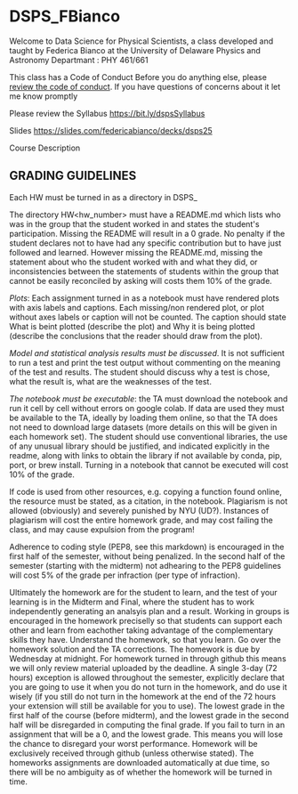 
# DSPS_FBianco

Welcome to Data Science for Physical Scientists, a class developed and taught by Federica Bianco at the University of Delaware Physics and Astronomy Departmant : PHY 461/661

This class has a Code of Conduct Before you do anything else, please [review the code of conduct](https://bit.ly/dspsCoC). If you have questions of concerns about it let me know promptly

Please review the Syllabus https://bit.ly/dspsSyllabus

Slides https://slides.com/federicabianco/decks/dsps25

Course Description

## GRADING GUIDELINES
Each HW must be turned in as a directory in DSPS_

The directory HW<hw_number> must have a README.md which lists who was in the group that the student worked in and states the student's participation. Missing the README will result in a 0 grade. No penalty if the student declares not to have had any specific contribution but to have just followed and learned. However missing the README.md, missing the statement about who the student worked with and what they did, or inconsistencies between the statements of students within the group that cannot be easily reconciled by asking will costs them 10% of the grade.

*Plots*: Each assignment turned in as a notebook must have rendered plots with axis labels and captions. Each missing/non rendered plot, or plot without axes labels or caption will not be counted. The caption should state What is beint plotted (describe the plot) and Why it is being plotted (describe the conclusions that the reader should draw from the plot).

*Model and statistical analysis results must be discussed*. It is not sufficient to run a test and print the test output without commenting on the meaning of the test and results. The student should discuss why a test is chose, what the result is, what are the weaknesses of the test.

*The notebook must be executable*: the TA must download the notebook and run it cell by cell without errors on google colab. If data are used they must be available to the TA, ideally by loading them online, so that the TA does not need to download large datasets (more details on this will be given in each homework set). The student should use conventional libraries, the use of any unusual library should be justified, and indicated explicitly in the readme, along with links to obtain the library if not available by conda, pip, port, or brew install. Turning in a notebook that cannot be executed will cost 10% of the grade.

If code is used from other resources, e.g. copying a function found online, the resource must be stated, as a citation, in the notebook. Plagiarism is not allowed (obviously) and severely punished by NYU (UD?). Instances of plagiarism will cost the entire homework grade, and may cost failing the class, and may cause expulsion from the program!

Adherence to coding style (PEP8, see this markdown) is encouraged in the first half of the semester, without being penalized. In the second half of the semester (starting with the midterm) not adhearing to the PEP8 guidelines will cost 5% of the grade per infraction (per type of infraction).

Ultimately the homework are for the student to learn, and the test of your learning is in the Midterm and Final, where the student has to work independently generating an analsyis plan and a result. Working in groups is encouraged in the homework preciselly so that students can support each other and learn from eachother taking advantage of the complementary skills they have. Understand the homework, so that you learn. Go over the homework solution and the TA corrections. The homework is due by Wednesday at midnight. For homework turned in through github this means we will only review material uploaded by the deadline. A single 3-day (72 hours) exception is allowed throughout the semester, explicitly declare that you are going to use it when you do not turn in the homework, and do use it wisely (if you still do not turn in the homework at the end of the 72 hours your extension will still be available for you to use). The lowest grade in the first half of the course (before midterm), and the lowest grade in the second half will be disregarded in computing the final grade. If you fail to turn in an assignment that will be a 0, and the lowest grade. This means you will lose the chance to disregard your worst performance. Homework will be exclusively received through github (unless otherwise stated). The homeworks assignments are downloaded automatically at due time, so there will be no ambiguity as of whether the homework will be turned in time.
